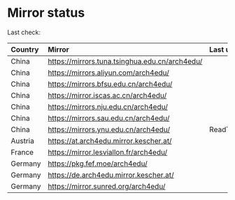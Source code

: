 <script src="./time.js"></script>
# Mirror status
Last check: <script type="text/javascript">localize(1693779332.0935352);</script>

|Country|Mirror|Last update|
|:------|:-----|:----------|
|China|https://mirrors.tuna.tsinghua.edu.cn/arch4edu/|<script type="text/javascript">localize(1693765763);</script>|
|China|https://mirrors.aliyun.com/arch4edu/|<script type="text/javascript">localize(1693723141);</script>|
|China|https://mirrors.bfsu.edu.cn/arch4edu/|<script type="text/javascript">localize(1693765763);</script>|
|China|https://mirror.iscas.ac.cn/arch4edu/|<script type="text/javascript">localize(1693723141);</script>|
|China|https://mirrors.nju.edu.cn/arch4edu/|<script type="text/javascript">localize(1693636088);</script>|
|China|https://mirrors.sau.edu.cn/arch4edu/|<script type="text/javascript">localize(1693765763);</script>|
|China|https://mirrors.ynu.edu.cn/arch4edu/|ReadTimeout|
|Austria|https://at.arch4edu.mirror.kescher.at/|<script type="text/javascript">localize(1693765763);</script>|
|France|https://mirror.lesviallon.fr/arch4edu/|<script type="text/javascript">localize(1693765763);</script>|
|Germany|https://pkg.fef.moe/arch4edu/|<script type="text/javascript">localize(1693765763);</script>|
|Germany|https://de.arch4edu.mirror.kescher.at/|<script type="text/javascript">localize(1693765763);</script>|
|Germany|https://mirror.sunred.org/arch4edu/|<script type="text/javascript">localize(1693765763);</script>|

<script src="./tablefilter/tablefilter.js"></script>
<script src="./table.js"></script>